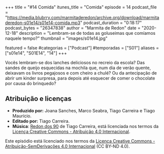 +++
title = "#14 Comida"
itunes_title = "Comida"
episode = 14
podcast_file = "https://media.blubrry.com/marmitaderedon/archive.org/download/marmitaderedon-s01e14/s01e14-comida.mp3"
podcast_duration = "0:18:17"
podcast_bytes = "26347838"
author = "Marmita de Redon"
date = "2020-12-18"
description = "Lembram-se de todas as goluseimas que comíamos naquele tempo?"
thumbnail = "images/s01e14.jpg"

featured = false
#categorias = ["Podcast"]
#temporadas = ["S01"]
aliases = ["s01e14", "S01E14", "14"]
+++

Vocês lembram-se dos lanches deliciosos no recreio da escola? 
Das sandes de queijo esquecidas na mochila que, num dia de verão quente, deixavam os livros pegajosos e com cheiro a chulé? 
Ou da antecipação de abrir um kinder surpresa, para depois até esquecer de comer o chocolate por causa do brinquedo? 




## Atribuição e licenças
- **Produzido por:** Joana Sanches, Marco Seabra, Tiago Carreira e Tiago Maurício.
- **Editado por:** Tiago Carreira.
- **Música**: [Redon dos 90](https://archive.org/details/redon90) de Tiago Carreira, está licenciada nos termos da [Licença Creative Commons - Atribuição 4.0 Internacional](http://creativecommons.org/licenses/by/4.0/).

Este episódio está licenciado nos termos da [Licença Creative Commons - Atribuição-SemDerivações 4.0 Internacional](https://creativecommons.org/licenses/by-nd/4.0/) (CC BY-ND 4.0).

